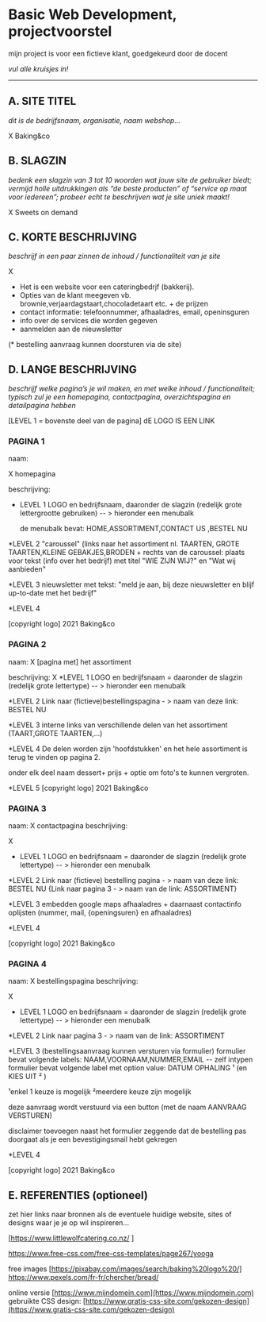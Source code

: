 # Basic Web Development, projectvoorstel
<!-- OPMERKING -->
mijn project is voor een fictieve klant, goedgekeurd door de docent

_vul alle kruisjes in!_

---

## A. SITE TITEL
_dit is de bedrijfsnaam, organisatie, naam webshop..._

X 
Baking&co

## B. SLAGZIN
_bedenk een slagzin van 3 tot 10 woorden wat jouw site de gebruiker biedt; vermijd holle uitdrukkingen als “de beste producten” of “service op maat voor iedereen”; probeer echt te beschrijven wat je site uniek maakt!_

X 
Sweets on demand

## C. KORTE BESCHRIJVING 
_beschrijf in een paar zinnen de inhoud / functionaliteit van je site_

X 
* Het is een website voor een cateringbedrjf (bakkerij).
* Opties van de klant meegeven vb. brownie,verjaardagstaart,chocoladetaart etc. + de prijzen
* contact informatie: telefoonnummer, afhaaladres, email, openinsguren
* info over de services die worden gegeven
* aanmelden aan de nieuwsletter
<!-- behoort tot pagina 4 -->
(* bestelling aanvraag kunnen doorsturen via de site)

## D. LANGE BESCHRIJVING 
_beschrijf welke pagina’s je wil maken, en met welke inhoud / functionaliteit; typisch zul je een homepagina, contactpagina, overzichtspagina en detailpagina hebben_

<!-- OPMERKING: -->
[LEVEL 1 = bovenste deel van de pagina]
dE LOGO IS EEN LINK 

### PAGINA 1 
naam:

 X homepagina 

beschrijving: 

* LEVEL 1 
LOGO en bedrijfsnaam, daaronder de slagzin (redelijk grote lettergrootte gebruiken)
-- > hieronder een menubalk
  
  
  de menubalk bevat: HOME,ASSORTIMENT,CONTACT US ,BESTEL NU

*LEVEL 2
"caroussel" (links naar het assortiment nl.  TAARTEN, GROTE TAARTEN,KLEINE GEBAKJES,BRODEN
+
rechts van de caroussel: plaats voor tekst (info over het bedrijf) met titel "WIE ZIJN WIJ?" en "Wat wij aanbieden"

*LEVEL 3
nieuwsletter met tekst: "meld je aan, bij deze nieuwsletter en blijf up-to-date met het bedrijf"

*LEVEL 4

 [copyright logo] 2021 Baking&co


### PAGINA 2


naam:
 X  [pagina met] het assortiment

beschrijving:
X
*LEVEL 1 
LOGO en bedrijfsnaam = daaronder de slagzin (redelijk grote lettertype)
-- > hieronder een menubalk

*LEVEL 2 
Link naar (fictieve)bestellingspagina - > naam van deze link: BESTEL NU


*LEVEL 3
interne links van verschillende delen van het assortiment (TAART,GROTE TAARTEN,...)


*LEVEL 4
De delen worden zijn 'hoofdstukken' en het hele assortiment is terug te vinden op pagina 2.

onder elk deel naam dessert+ prijs + optie om foto's te kunnen vergroten.

*LEVEL 5
 [copyright logo] 2021 Baking&co

### PAGINA 3
naam: X  contactpagina 
beschrijving:

X
* LEVEL 1 
LOGO en bedrijfsnaam = daaronder de slagzin (redelijk grote lettertype)
-- > hieronder een menubalk

*LEVEL 2
Link naar (fictieve) bestelling pagina - > naam van deze link: BESTEL NU 
{Link naar pagina 3 - > naam van de link: ASSORTIMENT}

*LEVEL 3 
embedden google maps afhaaladres + daarnaast contactinfo oplijsten (nummer, mail, {openingsuren} en afhaaladres)
 
*LEVEL 4

 [copyright logo] 2021 Baking&co

### PAGINA 4  

<!-- toestemming gekregen door docent om deze pagin weg te laten -->

naam: 
X  bestellingspagina
beschrijving:

X
* LEVEL 1 
LOGO en bedrijfsnaam = daaronder de slagzin (redelijk grote lettertype)
-- > hieronder een menubalk

*LEVEL 2 
Link naar pagina 3 - > naam van de link: ASSORTIMENT

*LEVEL 3
(bestellingsaanvraag kunnen versturen via formulier)
formulier bevat volgende labels: NAAM,VOORNAAM,NUMMER,EMAIL -- zelf intypen
formulier bevat volgende label met option value: DATUM OPHALING ¹ (en KIES UIT ² )

¹enkel 1 keuze is mogelijk
²meerdere keuze zijn mogelijk

deze aanvraag wordt verstuurd via een button (met de naam AANVRAAG VERSTUREN)

disclaimer toevoegen naast het formulier zeggende dat de bestelling pas doorgaat als je een bevestigingsmail hebt gekregen

*LEVEL 4

 [copyright logo] 2021 Baking&co


## E. REFERENTIES (optioneel) 
zet hier links naar bronnen als de eventuele huidige website, sites of designs waar je je op wil inspireren... 

<!-- bestaand catering website voorbeeld-->
[https://www.littlewolfcatering.co.nz/  ]
<!--gebruikte css template -->
https://www.free-css.com/free-css-templates/page267/yooga
<!-- links: sites gratis img -->
free images [https://pixabay.com/images/search/baking%20logo%20/]
https://www.pexels.com/fr-fr/chercher/bread/ 

online versie [https://www.mijndomein.com](https://www.mijndomein.com)  
gebruikte CSS design: [https://www.gratis-css-site.com/gekozen-design](https://www.gratis-css-site.com/gekozen-design) 


